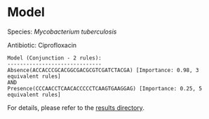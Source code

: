 
# Model

Species: *Mycobacterium tuberculosis*

Antibiotic: Ciprofloxacin

```
Model (Conjunction - 2 rules):
------------------------------
Absence(ACCACCCGCACGGCGACGCGTCGATCTACGA) [Importance: 0.98, 3 equivalent rules]
AND
Presence(CCCAACCTCAACACCCCCTCAAGTGAAGGAG) [Importance: 0.25, 5 equivalent rules]

```

For details, please refer to the [results directory](../../../../../results/scm_b/mycobacterium%20tuberculosis/ciprofloxacin/repeat_4/).

